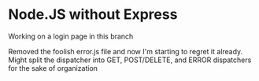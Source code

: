Node.JS without Express
=======================

Working on a login page in this branch

Removed the foolish error.js file and now I'm starting to regret it already.
Might split the dispatcher into GET, POST/DELETE, and ERROR dispatchers for the
sake of organization
